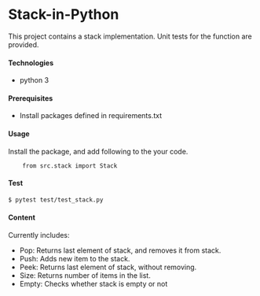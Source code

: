 # Stack-in-Python

This project contains a stack implementation. Unit tests for the function are provided.

#### Technologies
- python 3

#### Prerequisites
- Install packages defined in requirements.txt

#### Usage

Install the package, and add following to the your code.

```
    from src.stack import Stack
```


#### Test
```sh
$ pytest test/test_stack.py
```

#### Content

Currently includes:
- Pop: Returns last element of stack, and removes it from stack.
- Push: Adds new item to the stack.
- Peek: Returns last element of stack, without removing.
- Size: Returns number of items in the list.
- Empty: Checks whether stack is empty or not